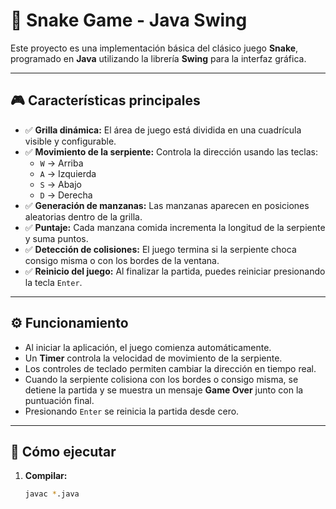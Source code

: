# 🐍 Snake Game - Java Swing

Este proyecto es una implementación básica del clásico juego **Snake**, programado en **Java** utilizando la librería **Swing** para la interfaz gráfica.

---

## 🎮 Características principales

- ✅ **Grilla dinámica:** El área de juego está dividida en una cuadrícula visible y configurable.
- ✅ **Movimiento de la serpiente:** Controla la dirección usando las teclas:
  - `W` → Arriba
  - `A` → Izquierda
  - `S` → Abajo
  - `D` → Derecha
- ✅ **Generación de manzanas:** Las manzanas aparecen en posiciones aleatorias dentro de la grilla.
- ✅ **Puntaje:** Cada manzana comida incrementa la longitud de la serpiente y suma puntos.
- ✅ **Detección de colisiones:** El juego termina si la serpiente choca consigo misma o con los bordes de la ventana.
- ✅ **Reinicio del juego:** Al finalizar la partida, puedes reiniciar presionando la tecla `Enter`.

---

## ⚙️ Funcionamiento

- Al iniciar la aplicación, el juego comienza automáticamente.
- Un **Timer** controla la velocidad de movimiento de la serpiente.
- Los controles de teclado permiten cambiar la dirección en tiempo real.
- Cuando la serpiente colisiona con los bordes o consigo misma, se detiene la partida y se muestra un mensaje **Game Over** junto con la puntuación final.
- Presionando `Enter` se reinicia la partida desde cero.

---

## 🚀 Cómo ejecutar

1. **Compilar:**  
   ```bash
   javac *.java
   ```
